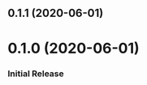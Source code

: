 <a name="0.1.1"></a>
## 0.1.1 (2020-06-01)

<a name="0.1.0"></a>
# 0.1.0 (2020-06-01)

### Initial Release

